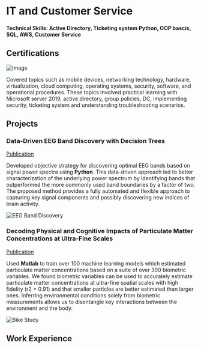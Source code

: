 # IT and Customer Service

#### Technical Skills: Active Directory, Ticketing system Python, OOP bascis, SQL, AWS, Customer Service

## Certifications
![image](https://github.com/user-attachments/assets/32eb512c-5d7e-43a2-b3ba-952db66455e9)

Covered topics such as mobile devices, networking technology, hardware, virtualization, cloud computing, operating systems, security, software, and operational procedures. These topics involved practical learning with Microsoft server 2019, active directory, group policies, DC, implementing security, ticketing system and understanding troubleshooting scenarios. 

## Projects
### Data-Driven EEG Band Discovery with Decision Trees
[Publication](https://www.mdpi.com/1424-8220/22/8/3048)

Developed objective strategy for discovering optimal EEG bands based on signal power spectra using **Python**. This data-driven approach led to better characterization of the underlying power spectrum by identifying bands that outperformed the more commonly used band boundaries by a factor of two. The proposed method provides a fully automated and flexible approach to capturing key signal components and possibly discovering new indices of brain activity.

![EEG Band Discovery](/assets/img/eeg_band_discovery.jpeg)

### Decoding Physical and Cognitive Impacts of Particulate Matter Concentrations at Ultra-Fine Scales
[Publication](https://www.mdpi.com/1424-8220/22/11/4240)

Used **Matlab** to train over 100 machine learning models which estimated particulate matter concentrations based on a suite of over 300 biometric variables. We found biometric variables can be used to accurately estimate particulate matter concentrations at ultra-fine spatial scales with high fidelity (r2 = 0.91) and that smaller particles are better estimated than larger ones. Inferring environmental conditions solely from biometric measurements allows us to disentangle key interactions between the environment and the body.

![Bike Study](/assets/img/bike_study.jpeg)

## Work Experience
